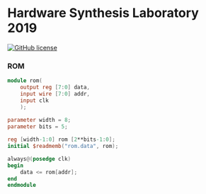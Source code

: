 # Hardware Synthesis Laboratory 2019

[![GitHub license](https://img.shields.io/badge/license-MIT-blue.svg)](https://raw.githubusercontent.com/tongplw/HW-Syn-Lab-for-saving-my-works/master/LICENSE)


### ROM

``` Verilog
module rom(
    output reg [7:0] data,
    input wire [7:0] addr,
    input clk
    );
    
parameter width = 8;
parameter bits = 5;

reg [width-1:0] rom [2**bits-1:0];
initial $readmemb("rom.data", rom);

always@(posedge clk)
begin
    data <= rom[addr];
end
endmodule
```